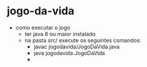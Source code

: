 # jogo-da-vida
- como executar o jogo
	- ter java 8 ou maior instalado
	- na pasta src/ execute os seguintes comandos:
		- javac jogodavida/JogoDaVida.java
		- java jogodavida.JogoDaVida
		- 
	